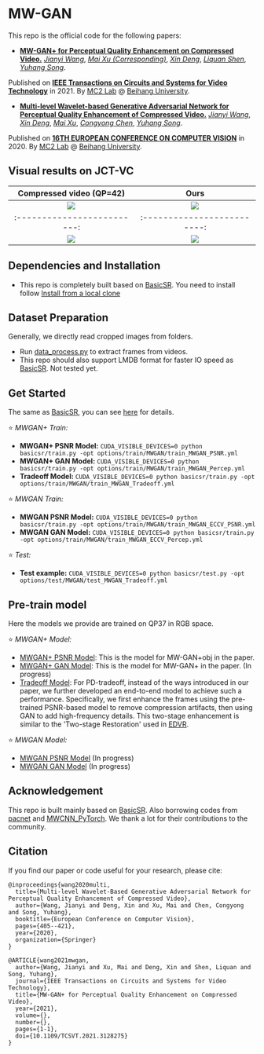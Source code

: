 # MW-GAN

This repo is the official code for the following papers:

* [**MW-GAN+ for Perceptual Quality Enhancement on Compressed Video.**](https://ieeexplore.ieee.org/document/9615054)
[*Jianyi Wang*](https://iceclear.github.io/resume/2021/04/06/Resume.html),
[*Mai Xu (Corresponding)*](http://shi.buaa.edu.cn/MaiXu/zh_CN/index.htm),
[*Xin Deng*](http://shi.buaa.edu.cn/XinDeng/zh_CN/index/49459/list/index.htm),
[*Liquan Shen*](https://scholar.google.com/citations?user=EUEEtlYAAAAJ&hl=zh-CN),
[*Yuhang Song*](http://www.cs.ox.ac.uk/people/yuhang.song/).

Published on [**IEEE Transactions on Circuits and Systems for Video Technology**](https://ieeexplore.ieee.org/xpl/RecentIssue.jsp?punumber=76) in 2021.
By [MC2 Lab](http://buaamc2.net/) @ [Beihang University](http://ev.buaa.edu.cn/).

* [**Multi-level Wavelet-based Generative Adversarial Network for Perceptual Quality Enhancement of Compressed Video.**](https://link.springer.com/chapter/10.1007/978-3-030-58568-6_24)
[*Jianyi Wang*](https://iceclear.github.io/resume/2021/04/06/Resume.html),
[*Xin Deng*](http://shi.buaa.edu.cn/XinDeng/zh_CN/index/49459/list/index.htm),
[*Mai Xu*](http://shi.buaa.edu.cn/MaiXu/zh_CN/index.htm),
[*Congyong Chen*](),
[*Yuhang Song*](http://www.cs.ox.ac.uk/people/yuhang.song/).

Published on [**16TH EUROPEAN CONFERENCE ON COMPUTER VISION**](https://eccv2020.eu/) in 2020.
By [MC2 Lab](http://buaamc2.net/) @ [Beihang University](http://ev.buaa.edu.cn/).

## Visual results on JCT-VC

Compressed video (QP=42)      |  Ours
:-------------------------:|:-------------------------:
![](https://github.com/IceClear/MW-GAN/blob/master/figure/basketball-lq.gif)  |  ![](https://github.com/IceClear/MW-GAN/blob/master/figure/basketball-our.gif)
:-------------------------:|:-------------------------:
![](https://github.com/IceClear/MW-GAN/blob/master/figure/racehorse-lq.gif)  |  ![](https://github.com/IceClear/MW-GAN/blob/master/figure/racehorse-our.gif)

## Dependencies and Installation
- This repo is completely built based on [BasicSR](https://github.com/xinntao/BasicSR). You need to install follow [Install from a local clone](https://github.com/xinntao/BasicSR/blob/master/INSTALL.md)

## Dataset Preparation
Generally, we directly read cropped images from folders.
- Run [data_process.py](https://github.com/IceClear/MW-GAN/blob/master/scripts/data_preparation/data_process.py) to extract frames from videos.
- This repo should also support LMDB format for faster IO speed as [BasicSR](https://github.com/xinntao/BasicSR). Not tested yet.

## Get Started
The same as [BasicSR](https://github.com/xinntao/BasicSR), you can see [here](https://github.com/xinntao/BasicSR/blob/master/docs/TrainTest.md) for details.

:star: *MWGAN+ Train:*

- **MWGAN+ PSNR Model:** `CUDA_VISIBLE_DEVICES=0 python basicsr/train.py -opt options/train/MWGAN/train_MWGAN_PSNR.yml`
- **MWGAN+ GAN Model:** `CUDA_VISIBLE_DEVICES=0 python basicsr/train.py -opt options/train/MWGAN/train_MWGAN_Percep.yml`
- **Tradeoff Model:** `CUDA_VISIBLE_DEVICES=0 python basicsr/train.py -opt options/train/MWGAN/train_MWGAN_Tradeoff.yml`

:star: *MWGAN Train:*

- **MWGAN PSNR Model:** `CUDA_VISIBLE_DEVICES=0 python basicsr/train.py -opt options/train/MWGAN/train_MWGAN_ECCV_PSNR.yml`
- **MWGAN GAN Model:** `CUDA_VISIBLE_DEVICES=0 python basicsr/train.py -opt options/train/MWGAN/train_MWGAN_ECCV_Percep.yml`

:star: *Test:*

- **Test example:** `CUDA_VISIBLE_DEVICES=0 python basicsr/test.py -opt options/test/MWGAN/test_MWGAN_Tradeoff.yml`

## Pre-train model
Here the models we provide are trained on QP37 in RGB space.

:star: *MWGAN+ Model:*

- [MWGAN+ PSNR Model](https://drive.google.com/file/d/172drsGyZoRFZdSGOfvGsRg9ALTatrbaK/view?usp=sharing): This is the model for MW-GAN+obj in the paper.
- [MWGAN+ GAN Model](): This is the model for MW-GAN+ in the paper. (In progress)
- [Tradeoff Model](https://drive.google.com/file/d/19LMZI4HwwqEGrYyGoEtN9JMEAthkZZV_/view?usp=sharing): For PD-tradeoff, instead of the ways introduced in our paper, we further developed an end-to-end model to achieve such a performance. Specifically, we first enhance the frames using the pre-trained PSNR-based model to remove compression artifacts, then using GAN to add high-frequency details. This two-stage enhancement is similar to the 'Two-stage Restoration' used in [EDVR](https://openaccess.thecvf.com/content_CVPRW_2019/papers/NTIRE/Wang_EDVR_Video_Restoration_With_Enhanced_Deformable_Convolutional_Networks_CVPRW_2019_paper.pdf).

:star: *MWGAN Model:*

- [MWGAN PSNR Model]() (In progress)
- [MWGAN GAN Model]() (In progress)

## Acknowledgement
This repo is built mainly based on [BasicSR](https://github.com/xinntao/BasicSR). Also borrowing codes from [pacnet](https://github.com/NVlabs/pacnet) and [MWCNN_PyTorch](https://github.com/lpj0/MWCNN_PyTorch). We thank a lot for their contributions to the community.

## Citation
If you find our paper or code useful for your research, please cite:
```
@inproceedings{wang2020multi,
  title={Multi-level Wavelet-Based Generative Adversarial Network for Perceptual Quality Enhancement of Compressed Video},
  author={Wang, Jianyi and Deng, Xin and Xu, Mai and Chen, Congyong and Song, Yuhang},
  booktitle={European Conference on Computer Vision},
  pages={405--421},
  year={2020},
  organization={Springer}
}

@ARTICLE{wang2021mwgan,
  author={Wang, Jianyi and Xu, Mai and Deng, Xin and Shen, Liquan and Song, Yuhang},
  journal={IEEE Transactions on Circuits and Systems for Video Technology}, 
  title={MW-GAN+ for Perceptual Quality Enhancement on Compressed Video}, 
  year={2021},
  volume={},
  number={},
  pages={1-1},
  doi={10.1109/TCSVT.2021.3128275}
}
```
